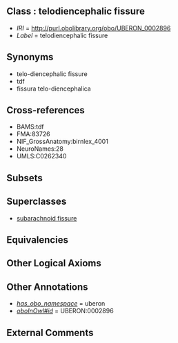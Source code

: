 
## Class : telodiencephalic fissure

 * *IRI* = http://purl.obolibrary.org/obo/UBERON_0002896
 * *Label* = telodiencephalic fissure

## Synonyms

 * telo-diencephalic fissure
 * tdf
 * fissura telo-diencephalica

## Cross-references

 * BAMS:tdf
 * FMA:83726
 * NIF_GrossAnatomy:birnlex_4001
 * NeuroNames:28
 * UMLS:C0262340

## Subsets


## Superclasses

 * [subarachnoid fissure](../../UBERON/66/UBERON_0014466.md)

## Equivalencies


## Other Logical Axioms


## Other Annotations

 * *[has_obo_namespace](../../ce/oboInOwl#hasOBONamespace.md)* = uberon
 * *[oboInOwl#id](../../id/oboInOwl#id.md)* = UBERON:0002896

## External Comments

